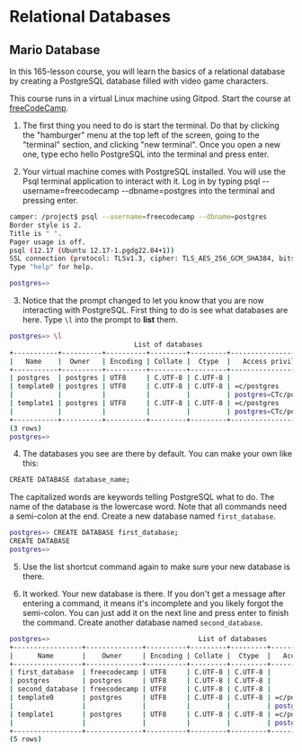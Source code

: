 # Relational Databases

## Mario Database

In this 165-lesson course, you will learn the basics of a relational database by creating a PostgreSQL database filled with video game characters.

This course runs in a virtual Linux machine using Gitpod. Start the course at [freeCodeCamp](https://www.freecodecamp.org/learn/relational-database/learn-relational-databases-by-building-a-mario-database/build-a-mario-database).

1. The first thing you need to do is start the terminal. Do that by clicking the "hamburger" menu at the top left of the screen, going to the "terminal" section, and clicking "new terminal". Once you open a new one, type echo hello PostgreSQL into the terminal and press enter.

2. Your virtual machine comes with PostgreSQL installed. You will use the Psql terminal application to interact with it. Log in by typing psql --username=freecodecamp --dbname=postgres into the terminal and pressing enter.

```bash 
camper: /project$ psql --username=freecodecamp --dbname=postgres
Border style is 2.
Title is " ".
Pager usage is off.
psql (12.17 (Ubuntu 12.17-1.pgdg22.04+1))
SSL connection (protocol: TLSv1.3, cipher: TLS_AES_256_GCM_SHA384, bits: 256, compression: off)
Type "help" for help.

postgres=> 
```

3. Notice that the prompt changed to let you know that you are now interacting with PostgreSQL. First thing to do is see what databases are here. Type `\l` into the prompt to __list__ them.

```bash
postgres=> \l
                               List of databases
+-----------+----------+----------+---------+---------+-----------------------+
|   Name    |  Owner   | Encoding | Collate |  Ctype  |   Access privileges   |
+-----------+----------+----------+---------+---------+-----------------------+
| postgres  | postgres | UTF8     | C.UTF-8 | C.UTF-8 |                       |
| template0 | postgres | UTF8     | C.UTF-8 | C.UTF-8 | =c/postgres          +|
|           |          |          |         |         | postgres=CTc/postgres |
| template1 | postgres | UTF8     | C.UTF-8 | C.UTF-8 | =c/postgres          +|
|           |          |          |         |         | postgres=CTc/postgres |
+-----------+----------+----------+---------+---------+-----------------------+
(3 rows)
postgres=> 
```

4. The databases you see are there by default. You can make your own like this:
```bash
CREATE DATABASE database_name;
```
The capitalized words are keywords telling PostgreSQL what to do. The name of the database is the lowercase word. Note that all commands need a semi-colon at the end. Create a new database named `first_database`.

```bash
postgres=> CREATE DATABASE first_database;
CREATE DATABASE
postgres=> 
```

5. Use the list shortcut command again to make sure your new database is there.

6. It worked. Your new database is there. If you don't get a message after entering a command, it means it's incomplete and you likely forgot the semi-colon. You can just add it on the next line and press enter to finish the command. Create another database named `second_database`.

```bash
postgres=>                                     List of databases
+-----------------+--------------+----------+---------+---------+-----------------------+
|      Name       |    Owner     | Encoding | Collate |  Ctype  |   Access privileges   |
+-----------------+--------------+----------+---------+---------+-----------------------+
| first_database  | freecodecamp | UTF8     | C.UTF-8 | C.UTF-8 |                       |
| postgres        | postgres     | UTF8     | C.UTF-8 | C.UTF-8 |                       |
| second_database | freecodecamp | UTF8     | C.UTF-8 | C.UTF-8 |                       |
| template0       | postgres     | UTF8     | C.UTF-8 | C.UTF-8 | =c/postgres          +|
|                 |              |          |         |         | postgres=CTc/postgres |
| template1       | postgres     | UTF8     | C.UTF-8 | C.UTF-8 | =c/postgres          +|
|                 |              |          |         |         | postgres=CTc/postgres |
+-----------------+--------------+----------+---------+---------+-----------------------+
(5 rows)

```
